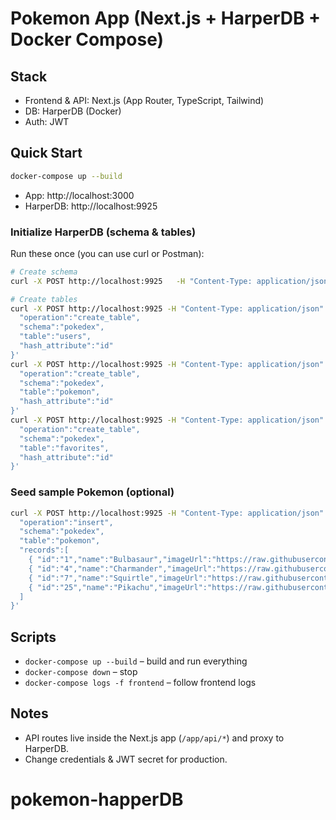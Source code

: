 # Pokemon App (Next.js + HarperDB + Docker Compose)

## Stack
- Frontend & API: Next.js (App Router, TypeScript, Tailwind)
- DB: HarperDB (Docker)
- Auth: JWT

## Quick Start
```bash
docker-compose up --build
```
- App: http://localhost:3000
- HarperDB: http://localhost:9925

### Initialize HarperDB (schema & tables)
Run these once (you can use curl or Postman):

```bash
# Create schema
curl -X POST http://localhost:9925   -H "Content-Type: application/json"   -u admin:password123   -d '{ "operation":"create_schema", "schema":"pokedex" }'

# Create tables
curl -X POST http://localhost:9925 -H "Content-Type: application/json" -u admin:password123 -d '{
  "operation":"create_table",
  "schema":"pokedex",
  "table":"users",
  "hash_attribute":"id"
}'
curl -X POST http://localhost:9925 -H "Content-Type: application/json" -u admin:password123 -d '{
  "operation":"create_table",
  "schema":"pokedex",
  "table":"pokemon",
  "hash_attribute":"id"
}'
curl -X POST http://localhost:9925 -H "Content-Type: application/json" -u admin:password123 -d '{
  "operation":"create_table",
  "schema":"pokedex",
  "table":"favorites",
  "hash_attribute":"id"
}'
```

### Seed sample Pokemon (optional)
```bash
curl -X POST http://localhost:9925 -H "Content-Type: application/json" -u admin:password123 -d '{
  "operation":"insert",
  "schema":"pokedex",
  "table":"pokemon",
  "records":[
    { "id":"1","name":"Bulbasaur","imageUrl":"https://raw.githubusercontent.com/PokeAPI/sprites/master/sprites/pokemon/1.png","type1":"Grass","type2":"Poison","isLegendary":false,"speed":45 },
    { "id":"4","name":"Charmander","imageUrl":"https://raw.githubusercontent.com/PokeAPI/sprites/master/sprites/pokemon/4.png","type1":"Fire","isLegendary":false,"speed":65 },
    { "id":"7","name":"Squirtle","imageUrl":"https://raw.githubusercontent.com/PokeAPI/sprites/master/sprites/pokemon/7.png","type1":"Water","isLegendary":false,"speed":43 },
    { "id":"25","name":"Pikachu","imageUrl":"https://raw.githubusercontent.com/PokeAPI/sprites/master/sprites/pokemon/25.png","type1":"Electric","isLegendary":false,"speed":90 }
  ]
}'
```

## Scripts
- `docker-compose up --build` – build and run everything
- `docker-compose down` – stop
- `docker-compose logs -f frontend` – follow frontend logs

## Notes
- API routes live inside the Next.js app (`/app/api/*`) and proxy to HarperDB.
- Change credentials & JWT secret for production.
# pokemon-happerDB
